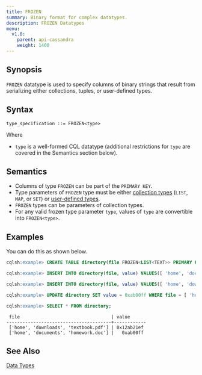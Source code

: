 ```yaml
---
title: FROZEN
summary: Binary format for complex datatypes.
description: FROZEN Datatypes
menu:
  v1.0:
    parent: api-cassandra
    weight: 1400
---
```


## Synopsis
`FROZEN` datatype is used to specify columns of binary strings that result from serializing either collections, tuples, or user-defined types.

## Syntax
```
type_specification ::= FROZEN<type>
```
Where

- `type` is a well-formed CQL datatype (additional restrictions for `type` are covered in the Semantics section below).

## Semantics

- Columns of type `FROZEN` can be part of the `PRIMARY KEY`.
- Type parameters of `FROZEN` type must be either [collection types](../type_collection) (`LIST`, `MAP`, or `SET`) or [user-defined types](../ddl_create_type).
- `FROZEN` types can be parameters of collection types.
- For any valid frozen type parameter `type`, values of `type` are convertible into `FROZEN<type>`.

## Examples

You can do this as shown below.

```sql
cqlsh:example> CREATE TABLE directory(file FROZEN<LIST<TEXT>> PRIMARY KEY, value BLOB);
```

```sql
cqlsh:example> INSERT INTO directory(file, value) VALUES([ 'home', 'documents', 'homework.doc' ], 0x);
```

```sql
cqlsh:example> INSERT INTO directory(file, value) VALUES([ 'home', 'downloads', 'textbook.pdf' ], 0x12ab21ef);
```

```sql
cqlsh:example> UPDATE directory SET value = 0xab00ff WHERE file = [ 'home', 'documents', 'homework.doc' ];
```

```sql
cqlsh:example> SELECT * FROM directory;
```

```
 file                                  | value
---------------------------------------+------------
 ['home', 'downloads', 'textbook.pdf'] | 0x12ab21ef
 ['home', 'documents', 'homework.doc'] |   0xab00ff
 ```

## See Also

[Data Types](..#datatypes)
